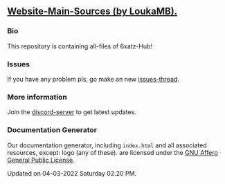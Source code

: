 ## <a href="https://github.com/LoukaMB/SynapseX" target="_blank">Website-Main-Sources (by LoukaMB).</a>

### Bio
This repository is containing all-files of 6xatz-Hub!

### Issues
If you have any problem pls, go make an new <a href="https://github.com/6xatz/Hub/issues/new" target="_blank">issues-thread</a>.

### More information
Join the <a href="https://discord.gg/YnVB3JM" target="_blank">discord-server</a> to get latest updates.

### Documentation Generator
Our documentation generator, including `index.html` and all associated resources, except: logo (any of these). are licensed under the [GNU Affero General Public License](https://www.gnu.org/licenses/agpl-3.0.en.html).

Updated on 04-03-2022 Saturday 02.20 PM.
